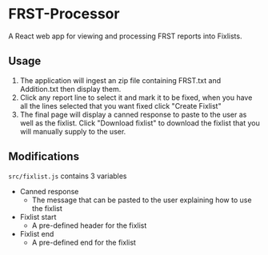 # FRST-Processor
A React web app for viewing and processing FRST reports into Fixlists.

## Usage
1. The application will ingest an zip file containing FRST.txt and Addition.txt then display them.
2. Click any report line to select it and mark it to be fixed, when you have all the lines selected that you want fixed click "Create Fixlist"
3. The final page will display a canned response to paste to the user as well as the fixlist. Click "Download fixlist" to download the fixlist that you will manually supply to the user.

## Modifications
`src/fixlist.js` contains 3 variables
- Canned response
    - The message that can be pasted to the user explaining how to use the fixlist
- Fixlist start
    - A pre-defined header for the fixlist
- Fixlist end
    - A pre-defined end for the fixlist